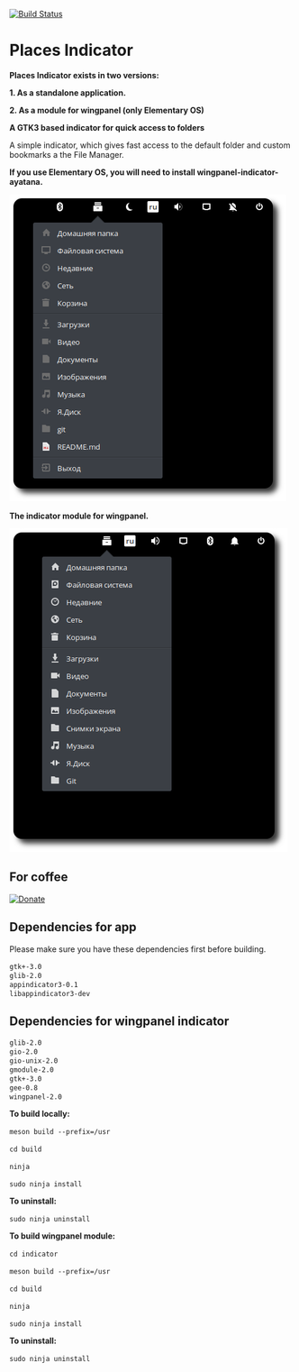[![Build Status](https://travis-ci.com/camellan/placesindicator.svg?branch=master)](https://travis-ci.com/camellan/placesindicator)
# Places Indicator
**Places Indicator exists in two versions:**

**1. As a standalone application.**

**2. As a module for wingpanel (only Elementary OS)**

**A GTK3 based indicator for quick access to folders**

A simple indicator, which gives fast access to the default folder and custom bookmarks a the File Manager.

**If you use Elementary OS, you will need to install wingpanel-indicator-ayatana.**

![Screenshot](https://github.com/camellan/placeindicator/blob/master/data/images/screenshot1.png)

**The indicator module for wingpanel.**

![Screenshot](https://github.com/camellan/placeindicator/blob/master/data/images/screenshot2.png)

## For coffee
[![Donate](https://img.shields.io/badge/Donate-PayPal-green.svg)](https://paypal.me/camellan/5)

## Dependencies for app

Please make sure you have these dependencies first before building.

```
gtk+-3.0
glib-2.0
appindicator3-0.1
libappindicator3-dev
```

## Dependencies for wingpanel indicator

```
glib-2.0
gio-2.0
gio-unix-2.0
gmodule-2.0
gtk+-3.0
gee-0.8
wingpanel-2.0
```

**To build locally:**

`meson build --prefix=/usr`

`cd build`

`ninja`

`sudo ninja install`

**To uninstall:**

`sudo ninja uninstall`

**To build wingpanel module:**

`cd indicator`

`meson build --prefix=/usr`

`cd build`

`ninja`

`sudo ninja install`

**To uninstall:**

`sudo ninja uninstall`
